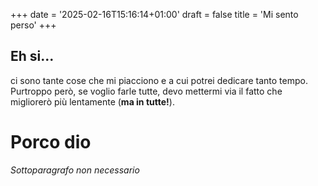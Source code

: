 +++
date = '2025-02-16T15:16:14+01:00'
draft = false
title = 'Mi sento perso'
+++

## Eh si...
ci sono tante cose che mi piacciono e a cui potrei dedicare tanto tempo. Purtroppo però, se voglio farle tutte, devo mettermi via il fatto che migliorerò più lentamente (**ma in tutte!**).

# Porco dio 
*Sottoparagrafo non necessario*
